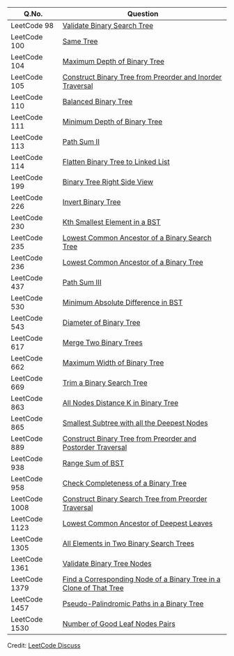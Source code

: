 | Q.No. | Question |
| --- | --- |
| LeetCode 98 | [Validate Binary Search Tree](https://grid47.xyz/posts/leetcode-98-validate-binary-search-tree-solution/) |
| LeetCode 100 | [Same Tree](https://grid47.xyz/posts/leetcode-100-same-tree-solution/) |
| LeetCode 104 | [Maximum Depth of Binary Tree](https://grid47.xyz/posts/leetcode-104-maximum-depth-of-binary-tree-solution/) |
| LeetCode 105 | [Construct Binary Tree from Preorder and Inorder Traversal](https://grid47.xyz/posts/leetcode-105-construct-binary-tree-from-preorder-and-inorder-traversal-solution/) |
| LeetCode 110 | [Balanced Binary Tree](https://grid47.xyz/posts/leetcode-110-balanced-binary-tree-solution/) |
| LeetCode 111 | [Minimum Depth of Binary Tree](https://grid47.xyz/posts/leetcode-111-minimum-depth-of-binary-tree-solution/) |
| LeetCode 113 | [Path Sum II](https://grid47.xyz/posts/leetcode-113-path-sum-ii-solution/) |
| LeetCode 114 | [Flatten Binary Tree to Linked List](https://grid47.xyz/posts/leetcode-114-flatten-binary-tree-to-linked-list-solution/) |
| LeetCode 199 | [Binary Tree Right Side View](https://grid47.xyz/posts/leetcode-199-binary-tree-right-side-view-solution/) |
| LeetCode 226 | [Invert Binary Tree](https://grid47.xyz/posts/leetcode-226-invert-binary-tree-solution/) |
| LeetCode 230 | [Kth Smallest Element in a BST](https://grid47.xyz/posts/leetcode-230-kth-smallest-element-in-a-bst-solution/) |
| LeetCode 235 | [Lowest Common Ancestor of a Binary Search Tree](https://grid47.xyz/posts/leetcode-235-lowest-common-ancestor-of-a-binary-search-tree-solution/) |
| LeetCode 236 | [Lowest Common Ancestor of a Binary Tree](https://grid47.xyz/posts/leetcode-236-lowest-common-ancestor-of-a-binary-tree-solution/) |
| LeetCode 437 | [Path Sum III](https://grid47.xyz/posts/leetcode-437-path-sum-iii-solution/) |
| LeetCode 530 | [Minimum Absolute Difference in BST](https://grid47.xyz/posts/leetcode-530-minimum-absolute-difference-in-bst-solution/) |
| LeetCode 543 | [Diameter of Binary Tree](https://grid47.xyz/posts/leetcode-543-diameter-of-binary-tree-solution/) |
| LeetCode 617 | [Merge Two Binary Trees](https://grid47.xyz/posts/leetcode-617-merge-two-binary-trees-solution/) |
| LeetCode 662 | [Maximum Width of Binary Tree](https://grid47.xyz/posts/leetcode-662-maximum-width-of-binary-tree-solution/) |
| LeetCode 669 | [Trim a Binary Search Tree](https://grid47.xyz/posts/leetcode-669-trim-a-binary-search-tree-solution/) |
| LeetCode 863 | [All Nodes Distance K in Binary Tree](https://grid47.xyz/posts/leetcode-863-all-nodes-distance-k-in-binary-tree-solution/) |
| LeetCode 865 | [Smallest Subtree with all the Deepest Nodes](https://grid47.xyz/posts/leetcode-865-smallest-subtree-with-all-the-deepest-nodes-solution/) |
| LeetCode 889 | [Construct Binary Tree from Preorder and Postorder Traversal](https://grid47.xyz/posts/leetcode-889-construct-binary-tree-from-preorder-and-postorder-traversal-solution/) |
| LeetCode 938 | [Range Sum of BST](https://grid47.xyz/posts/leetcode-938-range-sum-of-bst-solution/) |
| LeetCode 958 | [Check Completeness of a Binary Tree](https://grid47.xyz/posts/leetcode-958-check-completeness-of-a-binary-tree-solution/) |
| LeetCode 1008 | [Construct Binary Search Tree from Preorder Traversal](https://grid47.xyz/posts/leetcode-1008-construct-binary-search-tree-from-preorder-traversal-solution/) |
| LeetCode 1123 | [Lowest Common Ancestor of Deepest Leaves](https://grid47.xyz/posts/leetcode-1123-lowest-common-ancestor-of-deepest-leaves-solution/) |
| LeetCode 1305 | [All Elements in Two Binary Search Trees](https://grid47.xyz/posts/leetcode-1305-all-elements-in-two-binary-search-trees-solution/) |
| LeetCode 1361 | [Validate Binary Tree Nodes](https://grid47.xyz/posts/leetcode-1361-validate-binary-tree-nodes-solution/) |
| LeetCode 1379 | [Find a Corresponding Node of a Binary Tree in a Clone of That Tree](https://grid47.xyz/posts/leetcode-1379-find-a-corresponding-node-of-a-binary-tree-in-a-clone-of-that-tree-solution/) |
| LeetCode 1457 | [Pseudo-Palindromic Paths in a Binary Tree](https://grid47.xyz/posts/leetcode-1457-pseudo-palindromic-paths-in-a-binary-tree-solution/) |
| LeetCode 1530 | [Number of Good Leaf Nodes Pairs](https://grid47.xyz/posts/leetcode-1530-number-of-good-leaf-nodes-pairs-solution/) |

Credit: [LeetCode Discuss](https://leetcode.com/discuss/study-guide/1212004/Binary-Trees-study-guide)


